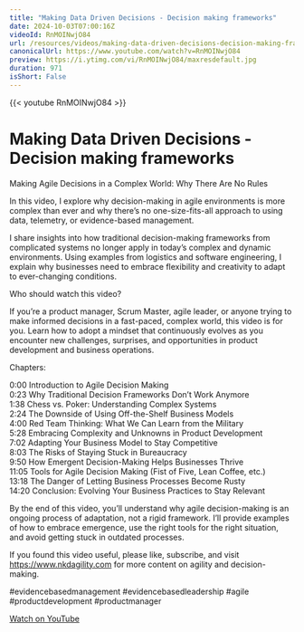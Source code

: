 ```yaml
---
title: "Making Data Driven Decisions - Decision making frameworks"
date: 2024-10-03T07:00:16Z
videoId: RnMOINwjO84
url: /resources/videos/making-data-driven-decisions-decision-making-frameworks
canonicalUrl: https://www.youtube.com/watch?v=RnMOINwjO84
preview: https://i.ytimg.com/vi/RnMOINwjO84/maxresdefault.jpg
duration: 971
isShort: False
---
```


{{< youtube RnMOINwjO84 >}}

# Making Data Driven Decisions - Decision making frameworks

Making Agile Decisions in a Complex World: Why There Are No Rules

In this video, I explore why decision-making in agile environments is more complex than ever and why there’s no one-size-fits-all approach to using data, telemetry, or evidence-based management. 

I share insights into how traditional decision-making frameworks from complicated systems no longer apply in today’s complex and dynamic environments. Using examples from logistics and software engineering, I explain why businesses need to embrace flexibility and creativity to adapt to ever-changing conditions.

Who should watch this video? 

If you’re a product manager, Scrum Master, agile leader, or anyone trying to make informed decisions in a fast-paced, complex world, this video is for you. Learn how to adopt a mindset that continuously evolves as you encounter new challenges, surprises, and opportunities in product development and business operations.

Chapters:

0:00 Introduction to Agile Decision Making  
0:23 Why Traditional Decision Frameworks Don’t Work Anymore  
1:38 Chess vs. Poker: Understanding Complex Systems  
2:24 The Downside of Using Off-the-Shelf Business Models  
4:00 Red Team Thinking: What We Can Learn from the Military  
5:28 Embracing Complexity and Unknowns in Product Development  
7:02 Adapting Your Business Model to Stay Competitive  
8:03 The Risks of Staying Stuck in Bureaucracy  
9:50 How Emergent Decision-Making Helps Businesses Thrive  
11:05 Tools for Agile Decision Making (Fist of Five, Lean Coffee, etc.)  
13:18 The Danger of Letting Business Processes Become Rusty  
14:20 Conclusion: Evolving Your Business Practices to Stay Relevant  

By the end of this video, you’ll understand why agile decision-making is an ongoing process of adaptation, not a rigid framework. I’ll provide examples of how to embrace emergence, use the right tools for the right situation, and avoid getting stuck in outdated processes. 

If you found this video useful, please like, subscribe, and visit https://www.nkdagility.com for more content on agility and decision-making.

#evidencebasedmanagement #evidencebasedleadership #agile #productdevelopment #productmanager

[Watch on YouTube](https://www.youtube.com/watch?v=RnMOINwjO84)
